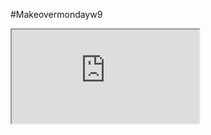 #Makeovermondayw9

<iframe seamless src="https://public.tableau.com/views/seats_held_by_women_in_national_parliaments/Dashboard1?:language=es&:display_count=y&publish=yes&:origin=viz_share_link&:showVizHome=no&:embed=yes&:display_count=yes" scrolling='yes' ></iframe>    

